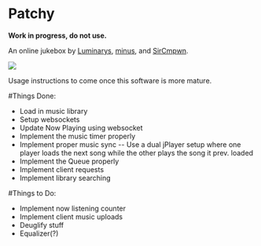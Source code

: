 # Patchy

**Work in progress, do not use.**

An online jukebox by [Luminarys](https://github.com/Luminarys), [minus](https://github.com/minus7), and [SirCmpwn](https://github.com/SirCmpwn).

![](http://i.imgur.com/LIUu8HZ.png)

Usage instructions to come once this software is more mature.

#Things Done:
* Load in music library
* Setup websockets
* Update Now Playing using websocket
* Implement the music timer properly 
* Implement proper music sync -- Use a dual jPlayer setup where one player loads the next song while the other plays the song it prev. loaded
* Implement the Queue properly
* Implement client requests
* Implement library searching

#Things to Do:
* Implement now listening counter
* Implement client music uploads
* Deuglify stuff
* Equalizer(?)
